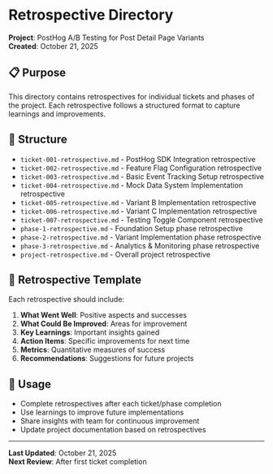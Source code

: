 # Retrospective Directory

**Project**: PostHog A/B Testing for Post Detail Page Variants  
**Created**: October 21, 2025

## 📋 Purpose

This directory contains retrospectives for individual tickets and phases of the project. Each retrospective follows a structured format to capture learnings and improvements.

## 📁 Structure

- `ticket-001-retrospective.md` - PostHog SDK Integration retrospective
- `ticket-002-retrospective.md` - Feature Flag Configuration retrospective
- `ticket-003-retrospective.md` - Basic Event Tracking Setup retrospective
- `ticket-004-retrospective.md` - Mock Data System Implementation retrospective
- `ticket-005-retrospective.md` - Variant B Implementation retrospective
- `ticket-006-retrospective.md` - Variant C Implementation retrospective
- `ticket-007-retrospective.md` - Testing Toggle Component retrospective
- `phase-1-retrospective.md` - Foundation Setup phase retrospective
- `phase-2-retrospective.md` - Variant Implementation phase retrospective
- `phase-3-retrospective.md` - Analytics & Monitoring phase retrospective
- `project-retrospective.md` - Overall project retrospective

## 📝 Retrospective Template

Each retrospective should include:

1. **What Went Well**: Positive aspects and successes
2. **What Could Be Improved**: Areas for improvement
3. **Key Learnings**: Important insights gained
4. **Action Items**: Specific improvements for next time
5. **Metrics**: Quantitative measures of success
6. **Recommendations**: Suggestions for future projects

## 🎯 Usage

- Complete retrospectives after each ticket/phase completion
- Use learnings to improve future implementations
- Share insights with team for continuous improvement
- Update project documentation based on retrospectives

---

**Last Updated**: October 21, 2025  
**Next Review**: After first ticket completion

